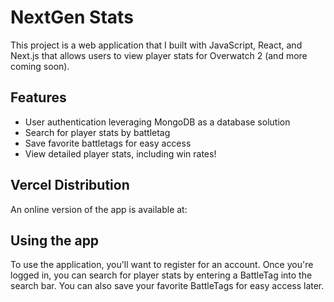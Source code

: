 # NextGen Stats

This project is a web application that I built with JavaScript, React, and
Next.js that allows users to view player stats for Overwatch 2 (and more coming
soon).

## Features

- User authentication leveraging MongoDB as a database solution
- Search for player stats by battletag
- Save favorite battletags for easy access
- View detailed player stats, including win rates!

## Vercel Distribution

An online version of the app is available at:

## Using the app

To use the application, you'll want to register for an account. Once you're
logged in, you can search for player stats by entering a BattleTag into the
search bar. You can also save your favorite BattleTags for easy access later.

